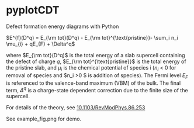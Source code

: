 # pyplotCDT
<!-- README rendered with readme2tex python script -->
<!-- python -m readme2tex -output README.md README.tex.md -->
Defect formation energy diagrams with Python

$E^{f}(D^q) = E_{\rm tot}(D^q) -  E_{\rm tot}^{\text{pristine}}- \sum_i n_i \mu_{i} + qE_{F} + \Delta^q$

where $E_{\rm tot}(D^q)$ is the total energy of a slab supercell containing the defect of charge $q$, $E_{\rm tot}^{\text{pristine}}$ is the total energy of the pristine slab, and $\mu_{i}$ is the chemical potential of species i ($n_i$ < 0 for removal of species and $n_i >0 $ is addition of species). The Fermi level $E_F$ is referenced to the valence-band maximum (VBM) of the bulk. The final term, $\Delta^q$ is a charge-state dependent correction due to the finite size of the supercell.

For details of the theory, see [10.1103/RevModPhys.86.253](https://link.aps.org/doi/10.1103/RevModPhys.86.253)

See example_fig.png for demo.
